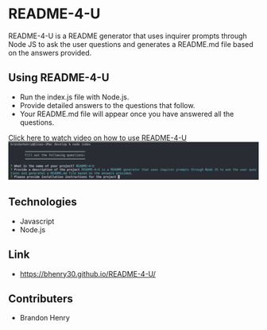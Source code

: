 # README-4-U

README-4-U is a README generator that uses inquirer prompts through Node JS to ask the user questions and generates a README.md file based on the answers provided.

## Using README-4-U

* Run the index.js file with Node.js.
* Provide detailed answers to the questions that follow.
* Your README.md file will appear once you have answered all the questions.

[Click here to watch video on how to use README-4-U](how-to-use-README-4-U.webm)
![screenshot1](./README-4-U-screenshot.png)

## Technologies
* Javascript
* Node.js


## Link

* https://bhenry30.github.io/README-4-U/

## Contributers

* Brandon Henry